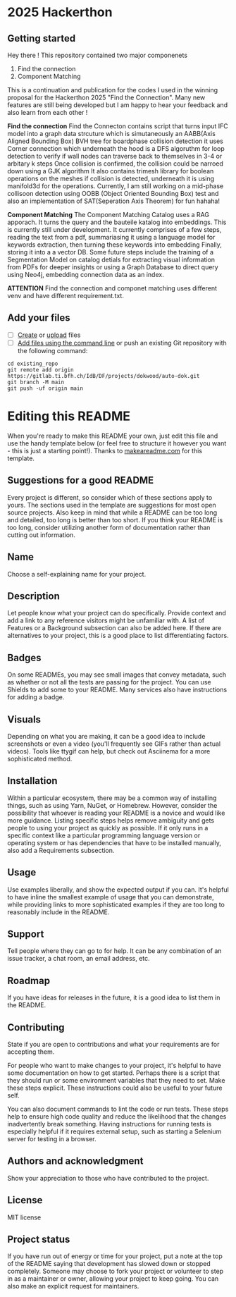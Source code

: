 # 2025 Hackerthon



## Getting started

Hey there ! 
This repository contained two major componenets 
1. Find the connection
2. Component Matching

This is a continuation and publication for the codes I used in the winning proposal for the Hackerthon 2025 "Find the Connection".
Many new features are still being developed but I am happy to hear your feedback and also learn from each other ! 


**Find the connection**
Find the Connecton contains script that turns input IFC model into a graph data strcuture which is simutaneously an AABB(Axis Aligned Bounding Box) BVH tree for boardphase collision detection
it uses Corner connection which underneath the hood is a DFS algoruthm for loop detection to verify if wall nodes can traverse back to themselves in 3-4 or arbitary k steps
Once collision is confirmed, the collision could be narroed down using a GJK algorithm
It also contains trimesh library for boolean operations on the meshes if collision is detected, underneath it is using manifold3d for the operations.
Currently, I am still working on a mid-phase collisoon detection using OOBB (Object Oriented Bounding Box) test and also an implementation of SAT(Seperation Axis Theorem) for fun  hahaha! 

**Component Matching**
The Component Matching Catalog uses a RAG apporach. It turns the query and the bauteile katalog into embeddings. This is currently still under development. 
It currently comprises of a few steps, reading the text from a pdf, summariasing it using a language model for keywords extraction, then turning these keywords into embedding 
Finally, storing it into a a vector DB. 
Some future steps include the training of a Segmentation Model on catalog detials for extracting visual information from PDFs for deeper insights
or using a Graph Database to direct query using  Neo4j, embedding connection data as an index.

**ATTENTION**
Find the connection and componet matching uses different venv and have different requirement.txt.

## Add your files

- [ ] [Create](https://docs.gitlab.com/ee/user/project/repository/web_editor.html#create-a-file) or [upload](https://docs.gitlab.com/ee/user/project/repository/web_editor.html#upload-a-file) files
- [ ] [Add files using the command line](https://docs.gitlab.com/ee/gitlab-basics/add-file.html#add-a-file-using-the-command-line) or push an existing Git repository with the following command:

```
cd existing_repo
git remote add origin https://gitlab.ti.bfh.ch/IdB/DF/projects/dokwood/auto-dok.git
git branch -M main
git push -uf origin main
```
# Editing this README

When you're ready to make this README your own, just edit this file and use the handy template below (or feel free to structure it however you want - this is just a starting point!). Thanks to [makeareadme.com](https://www.makeareadme.com/) for this template.

## Suggestions for a good README

Every project is different, so consider which of these sections apply to yours. The sections used in the template are suggestions for most open source projects. Also keep in mind that while a README can be too long and detailed, too long is better than too short. If you think your README is too long, consider utilizing another form of documentation rather than cutting out information.

## Name
Choose a self-explaining name for your project.

## Description
Let people know what your project can do specifically. Provide context and add a link to any reference visitors might be unfamiliar with. A list of Features or a Background subsection can also be added here. If there are alternatives to your project, this is a good place to list differentiating factors.

## Badges
On some READMEs, you may see small images that convey metadata, such as whether or not all the tests are passing for the project. You can use Shields to add some to your README. Many services also have instructions for adding a badge.

## Visuals
Depending on what you are making, it can be a good idea to include screenshots or even a video (you'll frequently see GIFs rather than actual videos). Tools like ttygif can help, but check out Asciinema for a more sophisticated method.

## Installation
Within a particular ecosystem, there may be a common way of installing things, such as using Yarn, NuGet, or Homebrew. However, consider the possibility that whoever is reading your README is a novice and would like more guidance. Listing specific steps helps remove ambiguity and gets people to using your project as quickly as possible. If it only runs in a specific context like a particular programming language version or operating system or has dependencies that have to be installed manually, also add a Requirements subsection.

## Usage
Use examples liberally, and show the expected output if you can. It's helpful to have inline the smallest example of usage that you can demonstrate, while providing links to more sophisticated examples if they are too long to reasonably include in the README.

## Support
Tell people where they can go to for help. It can be any combination of an issue tracker, a chat room, an email address, etc.

## Roadmap
If you have ideas for releases in the future, it is a good idea to list them in the README.

## Contributing
State if you are open to contributions and what your requirements are for accepting them.

For people who want to make changes to your project, it's helpful to have some documentation on how to get started. Perhaps there is a script that they should run or some environment variables that they need to set. Make these steps explicit. These instructions could also be useful to your future self.

You can also document commands to lint the code or run tests. These steps help to ensure high code quality and reduce the likelihood that the changes inadvertently break something. Having instructions for running tests is especially helpful if it requires external setup, such as starting a Selenium server for testing in a browser.

## Authors and acknowledgment
Show your appreciation to those who have contributed to the project.

## License
MIT license
## Project status
If you have run out of energy or time for your project, put a note at the top of the README saying that development has slowed down or stopped completely. Someone may choose to fork your project or volunteer to step in as a maintainer or owner, allowing your project to keep going. You can also make an explicit request for maintainers.
